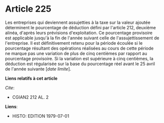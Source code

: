 # Article 225

Les entreprises qui deviennent assujetties à la taxe sur la valeur ajoutée déterminent le pourcentage de déduction défini par
l'article 212, deuxième alinéa, d'après leurs prévisions d'exploitation. Ce pourcentage provisoire est applicable jusqu'à la
fin de l'année suivant celle de l'assujettissement de l'entreprise. Il est définitivement retenu pour la période écoulée si
le pourcentage résultant des opérations réalisées au cours de cette période ne marque pas une variation de plus de cinq
centièmes par rapport au pourcentage provisoire. Si la variation est supérieure à cinq centièmes, la déduction est
régularisée sur la base du pourcentage réel avant le 25 avril de l'année suivante [*date limite*].

**Liens relatifs à cet article**

_Cite_:

  - CGIAN2 212 AL. 2

**Liens**:

  - HISTO: EDITION 1979-07-01
